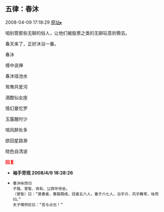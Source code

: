 ## 五律：春沐
2008-04-09 17:18:29
[原址▸](http://www.fxgan.com/chan_time/2008_01_06/944.htm)



 咱别管那些无聊的俗人，让他们被股票之类的无聊玩意折腾去。


 


 春天来了，正好沐浴一番。


 


 春沐


 


 缠中说禅


 


 


 春沐瑶池水


 鸳鸯共爱河


 酒酣仙女座


 情幻曼佗罗


 玉露醒时少


 喧风醉处多


 欲回星路渺


 晓色自清波





<font color='red'>**回复**</font>


- **袖手旁观 2008/4/9 18:28:26**
- ```
  春沐咏而归
  子路、曾皙、冉有、公西华侍坐。
  （曾皙）曰：“莫春者，春服既成，冠者五六人，童子六七人，浴乎沂，风乎舞雩，咏而归。”
  夫子喟然叹曰：“吾与点也！”
  ```
